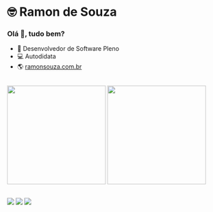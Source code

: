 <h1>🤓 Ramon de Souza</h1>
<h3>
  Olá 👋, tudo bem?
</h3>
<div>
  <ul>
    <li>💼 Desenvolvedor de Software Pleno</li>
    <li>💻 Autodidata</li>
    <li>🌎 <a href="https://ramonsouza.com.br/" target="__blank">ramonsouza.com.br</a></li>
  </ul>
</div>

##

<div>
  <img height="230em" src="https://github-readme-stats.vercel.app/api?username=RamonSouzaaa&show_icons=true&theme=dark&custom_title=Total De Commits"/>
  
  <img height="230em" src="https://github-readme-stats.vercel.app/api/top-langs/?username=RamonSouzaaa&theme=dark&custom_title=Hard Skills"/>
</div>

##

<div>
    <a href="mailto:ramonsouza859@gmail.com"><img src="https://img.shields.io/badge/Gmail-D14836?style=for-the-badge&logo=gmail&logoColor=white"/></a>
    <a href="https://www.facebook.com/ramonsouza.dev/"><img src="https://img.shields.io/badge/Facebook-1877F2?style=for-the-badge&logo=facebook&logoColor=white"/></a>
    <a href="https://www.instagram.com/ramon.souzz/"><img src="https://img.shields.io/badge/Instagram-E4405F?style=for-the-badge&logo=instagram&logoColor=white"/></a>
</div>
